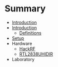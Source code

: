 # Summary

* [Introduction](README.md)
* [Introduction](documentation/Introduction.md)
   * [Definitions](documentation/Definitions.md)
* [Setup](documentation/Setup.md)
* Hardware
   * [HackRF](documentation/Hackrf.md)
   * [RTL2838UHIDIR](documentation/Rtl2838uhidir.md)
* Laboratory

